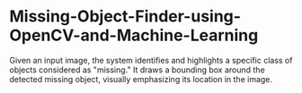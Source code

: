 # Missing-Object-Finder-using-OpenCV-and-Machine-Learning
Given an input image, the system identifies and highlights a specific class of objects considered as "missing." It draws a bounding box around the detected missing object, visually emphasizing its location in the image.
